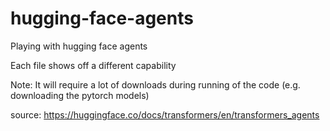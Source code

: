 # hugging-face-agents
 Playing with hugging face agents

Each file shows off a different capability

Note: It will require a lot of downloads during running of the code (e.g. downloading the pytorch models)

source: https://huggingface.co/docs/transformers/en/transformers_agents